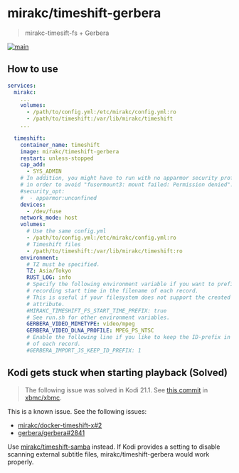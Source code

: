 # mirakc/timeshift-gerbera

>  mirakc-timesift-fs + Gerbera

[![main](https://img.shields.io/docker/image-size/mirakc/timeshift-gerbera/main?label=main)](https://hub.docker.com/r/mirakc/timeshift-gerbera/tags?page=1&name=main)

## How to use

```yaml
services:
  mirakc:
    ...
    volumes:
      - /path/to/config.yml:/etc/mirakc/config.yml:ro
      - /path/to/timeshift:/var/lib/mirakc/timeshift
    ...

  timeshift:
    container_name: timeshift
    image: mirakc/timeshift-gerbera
    restart: unless-stopped
    cap_add:
      - SYS_ADMIN
    # In addition, you might have to run with no apparmor security profile
    # in order to avoid "fusermount3: mount failed: Permission denied".
    #security_opt:
    #  - apparmor:unconfined
    devices:
      - /dev/fuse
    network_mode: host
    volumes:
      # Use the same config.yml
      - /path/to/config.yml:/etc/mirakc/config.yml:ro
      # Timeshift files
      - /path/to/timeshift:/var/lib/mirakc/timeshift:ro
    environment:
      # TZ must be specified.
      TZ: Asia/Tokyo
      RUST_LOG: info
      # Specify the following environment variable if you want to prefix the
      # recording start time in the filename of each record.
      # This is useful if your filesystem does not support the created time
      # attribute.
      #MIRAKC_TIMESHIFT_FS_START_TIME_PREFIX: true
      # See run.sh for other environment variables.
      GERBERA_VIDEO_MIMETYPE: video/mpeg
      GERBERA_VIDEO_DLNA_PROFILE: MPEG_PS_NTSC
      # Enable the following line if you like to keep the ID-prefix in the title
      # of each record.
      #GERBERA_IMPORT_JS_KEEP_ID_PREFIX: 1
```

## Kodi gets stuck when starting playback (Solved)

> The following issue was solved in Kodi 21.1.
> See [this commit](https://github.com/xbmc/xbmc/commit/11331488382c6f3ea450c53a0decc32484193c29) in [xbmc/xbmc](https://github.com/xbmc/xbmc).

This is a known issue.  See the following issues:

* [mirakc/docker-timeshift-x#2](https://github.com/mirakc/docker-timeshift-x/issues/2)
* [gerbera/gerbera#2841](https://github.com/gerbera/gerbera/issues/2841)

Use [mirakc/timeshift-samba](../samba) instead.  If Kodi provides a setting to
disable scanning external subtitle files, mirakc/timeshift-gerbera would work
properly.

